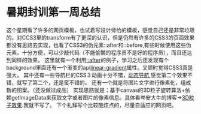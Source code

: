 # 暑期封训第一周总结
这个星期看了许多的网页模板，也试着写设计师给的模板，感觉自己还是非常垃圾的。对CCS3里的transform有了更深的认识，但是仍然有许多的CSS3的页面效果都没有思路去实现，也看了CSS3的伪元素::after和::before,有些时候使用这些伪元素，十分方便，可以少敲代码（不能偷懒的程序员不是好的程序员），而且还达到同样的效果。
这里就有一个利用[::after](https://cssanimation.rocks/cn/pseudo-elements/)的例子，学习之后还发现有个background里面还有一个渐变的api[linear-gradient](http://www.runoob.com/cssref/func-linear-gradient.html)属性。又顿时觉得CSS3真是强大。
其中还有一些导航栏的CSS３动画十分不错，[动态导航](http://web.book.51xueweb.cn/anli/13/13-18.html#),感觉第二个效果不错，就写了第二个，还是蛮不错的。
还有一个就是将图片文字进行像素化，组成新的图案。（还没做过成品）
实现思路就是：基于canvas的3D粒子旋转算法+依赖getImageData来获取文字或者图片的像素信息。具体看岑安大牛的博客->[3D粒子效果](http://www.cnblogs.com/hongru/archive/2012/03/28/2420415.html).我就不写了。
下个礼拜写个比较酷炫点的，尽量自适应的网页吧。
